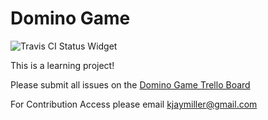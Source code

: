 # Domino Game

![Travis CI Status Widget](https://travis-ci.org/jamalhansen/domino-game.svg?branch=jh-travis-ci)

This is a learning project!

Please submit all issues on the [Domino Game Trello Board](https://trello.com/b/nrGkYhmK)

For Contribution Access please email kjaymiller@gmail.com
